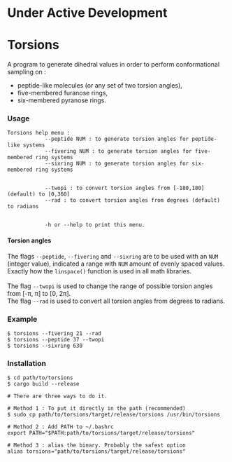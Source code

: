 # Under Active Development
# Torsions

A program to generate dihedral values in order to perform conformational sampling on : 
 - peptide-like molecules (or any set of two torsion angles),
 - five-membered furanose rings,
 - six-membered pyranose rings.

### Usage

```
Torsions help menu :
            --peptide NUM : to generate torsion angles for peptide-like systems
            --fivering NUM : to generate torsion angles for five-membered ring systems
            --sixring NUM : to generate torsion angles for six-membered ring systems
            

            --twopi : to convert torsion angles from [-180,180] (default) to [0,360]
            --rad : to convert torsion angles from degrees (default) to radians
            

            -h or --help to print this menu. 
```

#### Torsion angles
The flags `--peptide`, `--fivering` and `--sixring` are to be used with an `NUM` (integer value), indicated a range with `NUM` amount of evenly spaced values.</br>
Exactly how the `linspace()` function is used in all math libraries.
</br>
</br>
The flag `--twopi` is used to change the range of possible torsion angles from [-π, π] to [0, 2π].</br>
The flag `--rad` is used to convert all torsion angles from degrees to radians.


### Example
``` 
$ torsions --fivering 21 --rad
$ torsions --peptide 37 --twopi 
$ torsions --sixring 630 
```



### Installation
```shell
$ cd path/to/torsions
$ cargo build --release

# There are three ways to do it.

# Method 1 : To put it directly in the path (recommended)
$ sudo cp path/to/torsions/target/release/torsions /usr/bin/torsions 

# Method 2 : Add PATH to ~/.bashrc
export PATH="$PATH:path/to/torsions/target/release/torsions"

# Method 3 : alias the binary. Probably the safest option
alias torsions="path/to/torsions/target/release/torsions"
```
